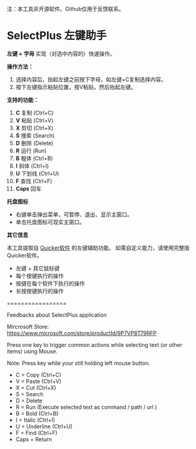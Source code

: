 注：本工具非开源软件。Github仅用于反馈联系。

# SelectPlus 左键助手

**左键 + 字母** 实现（对选中内容的）快速操作。


**操作方法：**

1. 选择内容后，抬起左键之前按下字母，如左键+C复制选择内容。
1. 按下左键指示粘贴位置，按V粘贴，然后抬起左键。


**支持的功能：**
1.  **C** 复制 (Ctrl+C) 
1.  **V** 粘贴 (Ctrl+V) 
1.  **X** 剪切 (Ctrl+X) 
1.  **S** 搜索 (Search) 
1.  **D** 删除 (Delete)
1.  **R** 运行 (Run) 
1.  **B** 粗体 (Ctrl+B) 
1.  **I** 斜体 (Ctrl+I) 
1.  **U** 下划线 (Ctrl+U) 
1.  **F** 查找 (Ctrl+F) 
1.  **Caps** 回车 

**托盘图标**

- 右键单击弹出菜单，可暂停、退出、显示主窗口。
- 单击托盘图标可现实主窗口。

**其它信息**

本工具提取自 [Quicker软件](https://getquicker.net/r?id=16) 的左键辅助功能。 如需自定义能力，请使用完整版Quicker软件。
- 左键 + 其它鼠标键
- 每个按键执行的操作
- 按键在每个软件下执行的操作
- 长按按键执行的操作

=================

Feedbacks about SelectPlus application

Mircrosoft Store: https://www.microsoft.com/store/productId/9P7VP8T79RFP

Press one key to trigger common actions while selecting text (or other items) using Mouse.

Note: Press key while your still holding left mouse button.


- C = Copy (Ctrl+C)
- V = Paste (Ctrl+V)
- X = Cut (Ctrl+X)
- S = Search
- D = Delete
- R = Run (Execute selected text as command / path / url )
- B = Bold (Ctrl+B)
- I = Italic (Ctrl+I)
- U = Underline (Ctrl+U)
- F = Find (Ctrl+F)
- Caps = Return
